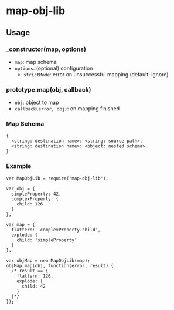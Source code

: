 # map-obj-lib

## Usage

### _constructor(map, options)

- `map`: map schema
- `options`: (optional) configuration
  - `strictMode`: error on unsuccessful mapping (default: ignore)

### prototype.map(obj, callback)

- `obj`: object to map
- `callback(error, obj)`: on mapping finished

### Map Schema

    {
      <string: destination name>: <string: source path>,
      <string: destination name>: <object: nested schema>
    }

### Example

    var MapObjLib = require('map-obj-lib');

    var obj = {
      simpleProperty: 42,
      complexProperty: {
        child: 126
      }
    };

    var map = {
      flattern: 'complexProperty.child',
      explode: {
        child: 'simpleProperty'
      }
    };

    var objMap = new MapObjLib(map);
    objMap.map(obj, function(error, result) {
      /* result == {
        flattern: 126,
        explode: {
          child: 42
        }
      }*/
    });
